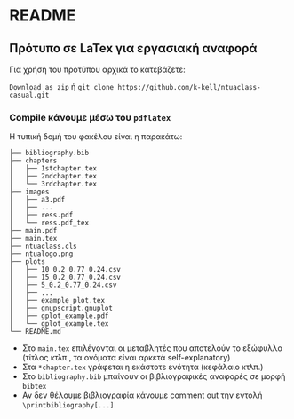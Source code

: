# README
## Πρότυπο σε LaTex για εργασιακή αναφορά
Για χρήση του προτύπου αρχικά το κατεβάζετε:

`Download as zip` ή `git clone https://github.com/k-kell/ntuaclass-casual.git`

### Compile κάνουμε μέσω του `pdflatex`

Η τυπική δομή του φακέλου είναι η παρακάτω:

```
├── bibliography.bib
├── chapters
│   ├── 1stchapter.tex
│   ├── 2ndchapter.tex
│   └── 3rdchapter.tex
├── images
│   ├── a3.pdf
│   ├── ...
│   ├── ress.pdf
│   └── ress.pdf_tex
├── main.pdf
├── main.tex
├── ntuaclass.cls
├── ntualogo.png
├── plots
│   ├── 10_0.2_0.77_0.24.csv
│   ├── 15_0.2_0.77_0.24.csv
│   ├── 5_0.2_0.77_0.24.csv
│   ├── ...
│   ├── example_plot.tex
│   ├── gnupscript.gnuplot
│   ├── gplot_example.pdf
│   └── gplot_example.tex
└── README.md
```

* Στο `main.tex` επιλέγονται οι μεταβλητές που αποτελούν το εξώφυλλο (τίτλος κτλπ., τα ονόματα είναι αρκετά self-explanatory) 
* Στα `*chapter.tex` γράφεται η εκάστοτε ενότητα (κεφάλαιο κτλπ.)
* Στο `bibliography.bib` μπαίνουν οι βιβλιογραφικές αναφορές σε μορφή `bibtex`
* Αν δεν θέλουμε βιβλιογραφία κάνουμε comment out την εντολή `\printbibliography[...]`
